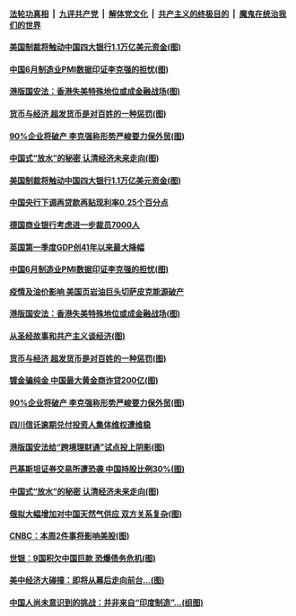 

####  [法轮功真相](../../../../basic/blob/master/README.md?t=07011731) &nbsp;|&nbsp; [九评共产党](../../../../9ping.md/blob/master/README.md?t=07011731) &nbsp;|&nbsp; [解体党文化](../../../../jtdwh.md/blob/master/README.md?t=07011731)  &nbsp;|&nbsp; [共产主义的终极目的](../../../../gczydzjmd.md/blob/master/README.md?t=07011731) &nbsp;|&nbsp; [魔鬼在统治我们的世界](../../../../mgztzwmdsj.md/blob/master/README.md?t=07011731) 

#### [美国制裁将触动中国四大银行1.1万亿美元资金(图)](../pages/p5/938247.md?t=07011731) 

#### [中国6月制造业PMI数据印证李克强的担忧(图)](../pages/p5/938245.md?t=07011731) 

#### [港版国安法：香港失美特殊地位或成金融战场(图)](../pages/p5/938230.md?t=07011731) 

#### [货币与经济 超发货币是对百姓的一种惩罚(图)](../pages/p5/938130.md?t=07011731) 

#### [90%企业将破产 李克强称形势严峻要力保外贸(图)](../pages/p5/938142.md?t=07011731) 

#### [中国式“放水”的秘密 认清经济未来走向(图)](../pages/p5/938113.md?t=07011731) 

#### [美国制裁将触动中国四大银行1.1万亿美元资金(图)](../pages/p5/938247.md?t=07011731) 

#### [中国央行下调再贷款再贴现利率0.25个百分点](../pages/p5/938264.md?t=07011731) 

#### [德国商业银行考虑进一步裁员7000人](../pages/p5/938262.md?t=07011731) 

#### [英国第一季度GDP创41年以来最大降幅](../pages/p5/938261.md?t=07011731) 

#### [中国6月制造业PMI数据印证李克强的担忧(图)](../pages/p5/938245.md?t=07011731) 

#### [疫情及油价影响 美国页岩油巨头切萨皮克能源破产](../pages/p5/938232.md?t=07011731) 

#### [港版国安法：香港失美特殊地位或成金融战场(图)](../pages/p5/938230.md?t=07011731) 

#### [从圣经故事和共产主义谈经济(图)](../pages/p5/938133.md?t=07011731) 

#### [货币与经济 超发货币是对百姓的一种惩罚(图)](../pages/p5/938130.md?t=07011731) 

#### [镀金骗纯金 中国最大黄金商诈贷200亿(图)](../pages/p5/938160.md?t=07011731) 

#### [90%企业将破产 李克强称形势严峻要力保外贸(图)](../pages/p5/938142.md?t=07011731) 

#### [四川信讬逾期兑付投资人集体维权遭维稳](../pages/p5/938159.md?t=07011731) 

#### [港版国安法给“跨境理财通”试点投上阴影(图)](../pages/p5/938156.md?t=07011731) 

#### [巴基斯坦证券交易所遭恐袭 中国持股比例30%(图)](../pages/p5/938118.md?t=07011731) 

#### [中国式“放水”的秘密 认清经济未来走向(图)](../pages/p5/938113.md?t=07011731) 

#### [俄拟大幅增加对中国天然气供应 双方关系复杂(图)](../pages/p5/938110.md?t=07011731) 

#### [CNBC：本周2件事将影响美股(图)](../pages/p5/938078.md?t=07011731) 

#### [世银︰9国积欠中国巨款 恐爆债务危机(图)](../pages/p5/938074.md?t=07011731) 

#### [美中经济大碰撞：即将从幕后走向前台…(图)](../pages/p5/938024.md?t=07011731) 

#### [中国人尚未意识到的挑战：并非来自“印度制造”…(组图)](../pages/p5/938013.md?t=07011731) 

